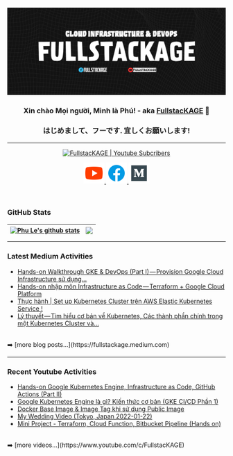 
<p align="center"><a href="https://www.youtube.com/c/FullstacKAGE"><img src="./assets/github_profile_banner.jpg" /></a></p>

<h3 align="center">Xin chào Mọi người, Mình là Phú! - aka <a href="https://www.youtube.com/c/FullstacKAGE">FullstacKAGE</a> 👋</h3>
<h3 align="center">はじめまして、フーです. 宜しくお願いします!</h3>

---

<p align="center">
  <a href="https://www.youtube.com/c/FullstacKAGE" target="_blank">
    <img alt="FullstacKAGE | Youtube Subcribers"src="https://img.shields.io/youtube/channel/subscribers/UCRWDR9vuoRny63i464-pZrg?logo=youtube&logoColor=red&style=for-the-badge" />
  </a>
</p>

<p align="center">
  <a href="https://www.youtube.com/c/FullstacKAGE" target="_blank">
    <img alt="FullstacKAGE | Youtube" width="48px" src="https://raw.githubusercontent.com/p-le/p-le/main/assets/youtube.svg" >
  </a>
  <a href="https://www.facebook.com/fullstackage" target="_blank">
    <img alt="FullstacKAGE | Facebook" width="48px" src="https://raw.githubusercontent.com/p-le/p-le/main/assets/facebook.svg" />
  </a>
  <a href="https://fullstackage.medium.com" target="_blank">
    <img alt="FullstacKAGE | Medium" width="48px" src="https://raw.githubusercontent.com/p-le/p-le/main/assets/medium.svg" />
  </a>
</p>

<br />

### GitHub Stats

| <a href="https://www.youtube.com/c/FullstacKAGE"><img align="center" src="https://github-readme-stats.vercel.app/api?username=p-le&show_icons=true&theme=algolia&include_all_commits=true&hide_border=true" alt="Phu Le's github stats" /></a> | <a href="https://www.youtube.com/c/FullstacKAGE"><img align="center" src="https://github-readme-stats.vercel.app/api/top-langs/?username=p-le&layout=compact&hide_border=true" /></a> |
| ------------- | ------------- |

---

### Latest Medium Activities

<!-- MEDIUM:START -->
- [Hands-on Walkthrough GKE &amp; DevOps &lpar;Part I&rpar; — Provision Google Cloud Infrastructure sử dụng…](https://fullstackage.medium.com/hands-on-walkthrough-gke-devops-part-i-provision-google-cloud-infrastructure-s%E1%BB%AD-d%E1%BB%A5ng-f7a1bb90d109?source=rss-7adc42f88671------2)
- [Hands-on nhập môn Infrastructure as Code — Terraform + Google Cloud Platform](https://fullstackage.medium.com/hands-on-nh%E1%BA%ADp-m%C3%B4n-infrastructure-as-code-terraform-google-cloud-platform-918a73d6812b?source=rss-7adc42f88671------2)
- [Thực hành | Set up Kubernetes Cluster trên AWS Elastic Kubernetes Service !](https://fullstackage.medium.com/th%E1%BB%B1c-h%C3%A0nh-set-up-kubernetes-cluster-tr%C3%AAn-aws-elastic-kubernetes-service-e8f3188c5d35?source=rss-7adc42f88671------2)
- [Lý thuyết — Tìm hiểu cơ bản về Kubernetes, Các thành phần chính trong một Kubernetes Cluster và…](https://fullstackage.medium.com/l%C3%BD-thuy%E1%BA%BFt-t%C3%ACm-hi%E1%BB%83u-c%C6%A1-b%E1%BA%A3n-v%E1%BB%81-kubernetes-c%C3%A1c-th%C3%A0nh-ph%E1%BA%A7n-ch%C3%ADnh-trong-m%E1%BB%99t-kubernetes-cluster-v%C3%A0-adfb81aceb9b?source=rss-7adc42f88671------2)
<!-- MEDIUM:END -->
<br />
 ➡️ [more blog posts...](https://fullstackage.medium.com)
<br />

---

### Recent Youtube Activities

<!-- YOUTUBE:START -->
- [Hands-on Google Kubernetes Engine, Infrastructure as Code, GitHub Actions &lpar;Part II&rpar;](https://www.youtube.com/watch?v=kaXEuToIFik)
- [Google Kubernetes Engine là gì? Kiến thức cơ bản  &lpar;GKE CI/CD Phần 1&rpar;](https://www.youtube.com/watch?v=TQf3mpngNXE)
- [Docker Base Image &amp; Image Tag khi sử dụng Public Image](https://www.youtube.com/watch?v=_speZht01tk)
- [My Wedding Video &lpar;Tokyo, Japan 2022-01-22&rpar;](https://www.youtube.com/watch?v=Sla6EXr93fQ)
- [Mini Project - Terraform, Cloud Function, Bitbucket Pipeline &lpar;Hands on&rpar;](https://www.youtube.com/watch?v=KSMD6HAJXx4)
<!-- YOUTUBE:END -->
<br />
➡️ [more videos...](https://www.youtube.com/c/FullstacKAGE)
<br />
